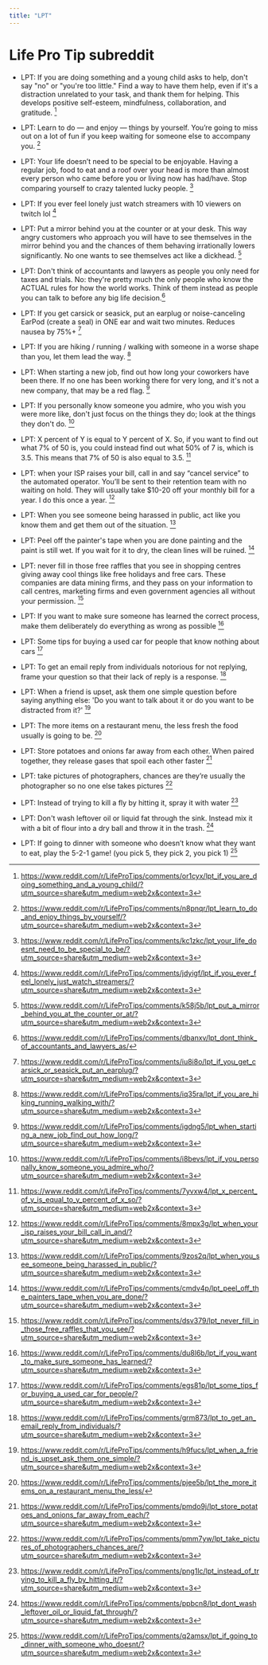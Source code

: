 ```yaml
---
title: "LPT"
---
```


# Life Pro Tip subreddit

* LPT: If you are doing something and a young child asks to help, don't say "no" or "you're too little." Find a way to have them help, even if it's a distraction unrelated to your task, and thank them for helping. This develops positive self-esteem, mindfulness, collaboration, and gratitude. [^1]

[^1]: https://www.reddit.com/r/LifeProTips/comments/or1cyx/lpt_if_you_are_doing_something_and_a_young_child/?utm_source=share&utm_medium=web2x&context=3

* LPT: Learn to do — and enjoy — things by yourself. You’re going to miss out on a lot of fun if you keep waiting for someone else to accompany you. [^2]

[^2]: https://www.reddit.com/r/LifeProTips/comments/n8pnqr/lpt_learn_to_do_and_enjoy_things_by_yourself/?utm_source=share&utm_medium=web2x&context=3

* LPT: Your life doesn’t need to be special to be enjoyable. Having a regular job, food to eat and a roof over your head is more than almost every person who came before you or living now has had/have. Stop comparing yourself to crazy talented lucky people. [^3]

[^3]: https://www.reddit.com/r/LifeProTips/comments/kc1zkc/lpt_your_life_doesnt_need_to_be_special_to_be/?utm_source=share&utm_medium=web2x&context=3

* LPT: If you ever feel lonely just watch streamers with 10 viewers on twitch lol [^4]

[^4]: https://www.reddit.com/r/LifeProTips/comments/jdyigf/lpt_if_you_ever_feel_lonely_just_watch_streamers/?utm_source=share&utm_medium=web2x&context=3

* LPT: Put a mirror behind you at the counter or at your desk. This way angry customers who approach you will have to see themselves in the mirror behind you and the chances of them behaving irrationally lowers significantly. No one wants to see themselves act like a dickhead. [^5]

[^5]: https://www.reddit.com/r/LifeProTips/comments/k58j5b/lpt_put_a_mirror_behind_you_at_the_counter_or_at/?utm_source=share&utm_medium=web2x&context=3

* LPT: Don't think of accountants and lawyers as people you only need for taxes and trials. No: they're pretty much the only people who know the ACTUAL rules for how the world works. Think of them instead as people you can talk to before any big life decision.[^6]

[^6]: https://www.reddit.com/r/LifeProTips/comments/dbanxv/lpt_dont_think_of_accountants_and_lawyers_as/

* LPT: If you get carsick or seasick, put an earplug or noise-canceling EarPod (create a seal) in ONE ear and wait two minutes. Reduces nausea by 75%+ [^7]

[^7]: https://www.reddit.com/r/LifeProTips/comments/iu8i8o/lpt_if_you_get_carsick_or_seasick_put_an_earplug/?utm_source=share&utm_medium=web2x&context=3

* LPT: If you are hiking / running / walking with someone in a worse shape than you, let them lead the way. [^8]

[^8]: https://www.reddit.com/r/LifeProTips/comments/iq35ra/lpt_if_you_are_hiking_running_walking_with/?utm_source=share&utm_medium=web2x&context=3

* LPT: When starting a new job, find out how long your coworkers have been there. If no one has been working there for very long, and it's not a new company, that may be a red flag. [^9]

[^9]: https://www.reddit.com/r/LifeProTips/comments/igdng5/lpt_when_starting_a_new_job_find_out_how_long/?utm_source=share&utm_medium=web2x&context=3

* LPT: If you personally know someone you admire, who you wish you were more like, don't just focus on the things they do; look at the things they don't do. [^10]

[^10]: https://www.reddit.com/r/LifeProTips/comments/i8bevs/lpt_if_you_personally_know_someone_you_admire_who/?utm_source=share&utm_medium=web2x&context=3

* LPT: X percent of Y is equal to Y percent of X. So, if you want to find out what 7% of 50 is, you could instead find out what 50% of 7 is, which is 3.5. This means that 7% of 50 is also equal to 3.5. [^11]

[^11]: https://www.reddit.com/r/LifeProTips/comments/7yvxw4/lpt_x_percent_of_y_is_equal_to_y_percent_of_x_so/?utm_source=share&utm_medium=web2x&context=3

* LPT: when your ISP raises your bill, call in and say “cancel service” to the automated operator. You’ll be sent to their retention team with no waiting on hold. They will usually take $10-20 off your monthly bill for a year. I do this once a year. [^12]

[^12]: https://www.reddit.com/r/LifeProTips/comments/8mpx3g/lpt_when_your_isp_raises_your_bill_call_in_and/?utm_source=share&utm_medium=web2x&context=3

* LPT: When you see someone being harassed in public, act like you know them and get them out of the situation. [^13]

[^13]: https://www.reddit.com/r/LifeProTips/comments/9zos2q/lpt_when_you_see_someone_being_harassed_in_public/?utm_source=share&utm_medium=web2x&context=3

* LPT: Peel off the painter's tape when you are done painting and the paint is still wet. If you wait for it to dry, the clean lines will be ruined. [^14]

[^14]: https://www.reddit.com/r/LifeProTips/comments/cmdv4p/lpt_peel_off_the_painters_tape_when_you_are_done/?utm_source=share&utm_medium=web2x&context=3

* LPT: never fill in those free raffles that you see in shopping centres giving away cool things like free holidays and free cars. These companies are data mining firms, and they pass on your information to call centres, marketing firms and even government agencies all without your permission. [^15]

[^15]: https://www.reddit.com/r/LifeProTips/comments/dsv379/lpt_never_fill_in_those_free_raffles_that_you_see/?utm_source=share&utm_medium=web2x&context=3

* LPT: If you want to make sure someone has learned the correct process, make them deliberately do everything as wrong as possible [^16]

[^16]: https://www.reddit.com/r/LifeProTips/comments/du8l6b/lpt_if_you_want_to_make_sure_someone_has_learned/?utm_source=share&utm_medium=web2x&context=3

* LPT: Some tips for buying a used car for people that know nothing about cars [^17]

[^17]: https://www.reddit.com/r/LifeProTips/comments/egs81p/lpt_some_tips_for_buying_a_used_car_for_people/?utm_source=share&utm_medium=web2x&context=3

* LPT: To get an email reply from individuals notorious for not replying, frame your question so that their lack of reply is a response. [^18]

[^18]: https://www.reddit.com/r/LifeProTips/comments/grm873/lpt_to_get_an_email_reply_from_individuals/?utm_source=share&utm_medium=web2x&context=3

* LPT: When a friend is upset, ask them one simple question before saying anything else: 'Do you want to talk about it or do you want to be distracted from it?' [^19]

[^19]: https://www.reddit.com/r/LifeProTips/comments/h9fucs/lpt_when_a_friend_is_upset_ask_them_one_simple/?utm_source=share&utm_medium=web2x&context=3

* LPT: The more items on a restaurant menu, the less fresh the food usually is going to be. [^20]

[^20]: https://www.reddit.com/r/LifeProTips/comments/pjee5b/lpt_the_more_items_on_a_restaurant_menu_the_less/

* LPT: Store potatoes and onions far away from each other. When paired together, they release gases that spoil each other faster [^21]

[^21]: https://www.reddit.com/r/LifeProTips/comments/pmdo9j/lpt_store_potatoes_and_onions_far_away_from_each/?utm_source=share&utm_medium=web2x&context=3

* LPT: take pictures of photographers, chances are they’re usually the photographer so no one else takes pictures [^22]

[^22]: https://www.reddit.com/r/LifeProTips/comments/pmm7yw/lpt_take_pictures_of_photographers_chances_are/?utm_source=share&utm_medium=web2x&context=3

* LPT: Instead of trying to kill a fly by hitting it, spray it with water [^23]

[^23]: https://www.reddit.com/r/LifeProTips/comments/png1lc/lpt_instead_of_trying_to_kill_a_fly_by_hitting_it/?utm_source=share&utm_medium=web2x&context=3

* LPT: Don't wash leftover oil or liquid fat through the sink. Instead mix it with a bit of flour into a dry ball and throw it in the trash. [^24]

[^24]: https://www.reddit.com/r/LifeProTips/comments/ppbcn8/lpt_dont_wash_leftover_oil_or_liquid_fat_through/?utm_source=share&utm_medium=web2x&context=3

* LPT: If going to dinner with someone who doesn’t know what they want to eat, play the 5-2-1 game! (you pick 5, they pick 2, you pick 1) [^25]

[^25]: https://www.reddit.com/r/LifeProTips/comments/q2amsx/lpt_if_going_to_dinner_with_someone_who_doesnt/?utm_source=share&utm_medium=web2x&context=3